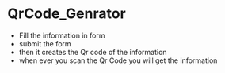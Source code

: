 # QrCode_Genrator

- Fill the information in form 
- submit the form
- then it creates the Qr code of the information
- when ever you scan the Qr Code you will get the information
